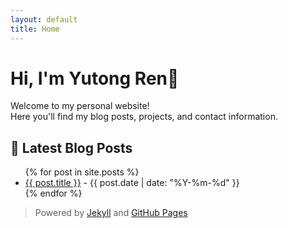 ```yaml
---
layout: default
title: Home
---
```


# Hi, I'm Yutong Ren👋

Welcome to my personal website!  
Here you'll find my blog posts, projects, and contact information.

## 📝 Latest Blog Posts

<ul>
  {% for post in site.posts %}
    <li>
      <a href="{{ post.url }}">{{ post.title }}</a> - {{ post.date | date: "%Y-%m-%d" }}
    </li>
  {% endfor %}
</ul>

> Powered by [Jekyll](https://jekyllrb.com) and [GitHub Pages](https://pages.github.com)
